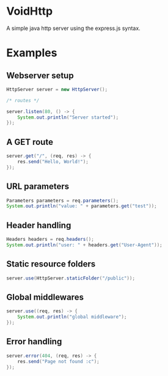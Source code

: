 # VoidHttp
A simple java http server using the express.js syntax.

# Examples

## Webserver setup
```java
HttpServer server = new HttpServer();

/* routes */

server.listen(80, () -> {
    System.out.println("Server started");
});
```

## A GET route
```java
server.get("/", (req, res) -> {
    res.send("Hello, World!");
});
```

## URL parameters
```java
Parameters parameters = req.parameters();
System.out.println("value: " + parameters.get("test"));
```

## Header handling
```java
Headers headers = req.headers();
System.out.println("user: " + headers.get("User-Agent"));
```

## Static resource folders
```java
server.use(HttpServer.staticFolder("/public"));
```

## Global middlewares
```java
server.use((req, res) -> {
    System.out.println("global middleware");
});
```

## Error handling
```java
server.error(404, (req, res) -> {
    res.send("Page not found :c");
});
```
